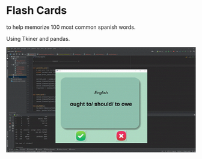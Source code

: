 # Flash Cards
to help memorize 100 most common spanish words.

Using Tkiner and pandas. <br/>


![](https://github.com/UlianaO/100Days-Of-Code-Python/blob/master/flash-cards/result-gif.gif)
